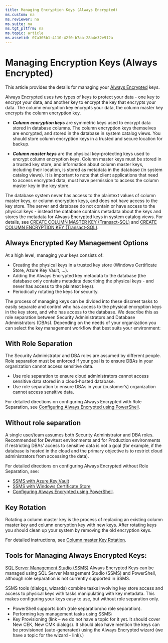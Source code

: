 ```yaml
---
title: Managing Encryption Keys (Always Encrypted)
ms.custom: na
ms.reviewer: na
ms.suite: na
ms.tgt_pltfrm: na
ms.topic: article
ms.assetid: 07a305b1-4110-42f0-b7aa-28a4e32e912a
---
```

# Managing Encryption Keys (Always Encrypted)

This article provides the details for managing your [Always Encrypted](https://msdn.microsoft.com/library/mt163865.aspx) keys. 

Always Encrypted uses two types of keys to protect your data - one key to encrypt your data, and another key to encrypt the key that encrypts your data. The column encryption key encrypts your data, the column master key encrypts the column encryption key.


- ***Column encryption keys*** are symmetric keys used to encrypt data stored in database columns. The column encryption keys themselves are encrypted, and stored in the database in system catalog views. You should store column encryption keys in a trusted and secure location for backup.


- ***Column master keys*** are the physical key-protecting keys used to encrypt column encryption keys. Column master keys must be stored in a trusted key store, and information about column master keys, including their location, is stored as metadata in the database (in system catalog views). It is important to note that client applications that need to access encrypted data, must have permission to access the column master key in the key store.  

The database system never has access to the plaintext values of column master keys, or column encryption keys, and does not have access to the key store. The server and database do not contain or have access to the physical keys - instead the database contains metadata about the keys and stores the metadata for Always Encrypted keys in system catalog views. For details, see [CREATE COLUMN MASTER KEY (Transact-SQL)](CREATE%20COLUMN%20MASTER%20KEY%20\(Transact-SQL\).md) and [CREATE COLUMN ENCRYPTION KEY (Transact-SQL)](CREATE%20COLUMN%20ENCRYPTION%20KEY%20\(Transact-SQL\).md).



## Always Encrypted Key Management Options

At a high level, managing your keys consists of: 

- Creating the physical keys in a trusted key store (Windows Certificate Store, Azure Key Vault, ...).
- Adding the Always Encrypted key metadata to the database (the database only contains metadata describing the physical keys - and never has access to the plaintext keys).
- Periodically rotating the keys for security.

The process of managing keys can be divided into these discreet tasks to easily separate and control who has access to the physical encryption keys in the key store, and who has access to the database. We describe this as role separation between Security Administrators and Database Administrators (DBAs). Depending on the needs of your organization you can select the key management workflow that best suits your environment:
 

## With Role Separation
The Security Administrator and DBA roles are assumed by different people. Role separation must be enforced if your goal is to ensure DBAs in your organization cannot access sensitive data.

- Use role separation to ensure cloud administrators cannot access sensitive data stored in a cloud-hosted database.  
- Use role separation to ensure DBAs in your (customer’s) organization cannot access sensitive data.  

For detailed directions on configuring Always Encrypted with Role Separation, see [Configuring Always Encrypted using PowerShell](../../Topics/TopicNameNotContainA/Configuring-Always-Encrypted-using-PowerShell.md).

## Without role separation
A single user/team assumes both Security Administrator and DBA roles. Recommended for Dev/test environments and for Production environments if restricting DBAs’ access to sensitive data is not a goal (for example, if the database is hosted in the cloud and the primary objective is to restrict cloud administrators from accessing the data).  
  
For detailed directions on configuring Always Encrypted without Role Separation, see:

- [SSMS with Azure Key Vault](https://azure.microsoft.com/documentation/articles/sql-database-always-encrypted-azure-key-vault/)
- [SSMS with Windows Certificate Store](https://azure.microsoft.com/documentation/articles/sql-database-always-encrypted/)
- [Configuring Always Encrypted using PowerShell](http://www.microsoft.com/library/mt732057.aspx).



## Key Rotation

Rotating a column master key is the process of replacing an existing column master key and column encryption key with new keys. After rotating keys you should clean up your system by removing the old encryption keys.

For detailed instructions, see [Column master Key Rotation](../../Topics/TopicNameNotContainA/Column-Master-Key-Rotation--Always-Encrypted-.md).


## Tools for Managing Always Encrypted Keys: 

[SQL Server Management Studio (SSMS)](https://msdn.microsoft.com/library/mt238290.aspx)
Always Encrypted Keys can be managed using SQL Server Management Studio (SSMS) and PowerShell, although role separation is not currently supported in SSMS. 

SSMS tools (dialogs, wizards) combine tasks involving key store access and access to physical keys with tasks manipulating with key metadata. This makes configuring your keys easy to use, but without role separation only.




- PowerShell supports both (role separation/no role separation).  
- Performing key management tasks using SSMS:  
- Key Provisioning (link – we do not have a topic for it yet. It should cover New CEK, New CMK dialogs). It should also have mention the keys can be provisioned (auto-generated) using the Always Encrypted wizard (we have a topic for the wizard - link).)  

